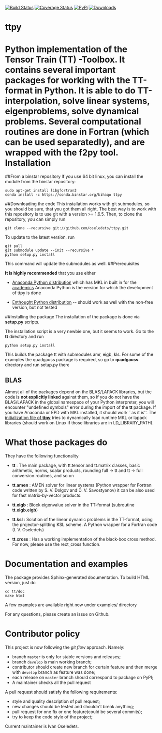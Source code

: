 [![Build Status](https://img.shields.io/travis/ttpy/ttpy/master.svg?style=flat-square)](https://travis-ci.org/ttpy/ttpy)
[![Coverage Status](https://img.shields.io/coveralls/ttpy/ttpy/master.svg?style=flat-square)](https://coveralls.io/r/ttpy/ttpy)
[![PyPi](https://img.shields.io/pypi/pyversions/ttpy.svg?style=flat-square)](https://pypi.python.org/pypi/ttpy/)
[![Downloads](https://img.shields.io/pypi/dm/ttpy.svg?style=flat-square)](https://pypi.python.org/pypi/ttpy/)

ttpy
====
Python implementation of the Tensor Train (TT) -Toolbox. It contains several
important packages for working with the TT-format
in Python. It is able to do TT-interpolation, solve linear systems, eigenproblems, solve dynamical problems. 
Several computational routines are done in Fortran (which can be used separatedly), and are wrapped with the f2py tool.
Installation
============

##From a binstar repository
If you use 64 bit linux, you can install the module from the binstar repository:
```
sudo apt-get install libgfortran3
conda install -c https://conda.binstar.org/bihaqo ttpy
```
##Downloading the code
This installation works with git submodules, so you should be sure, that you got them all right.
The best way is to work with this repository is to use git with a version >= 1.6.5.
Then, to clone the repository, you can simply run
```
git clone --recursive git://github.com/oseledets/ttpy.git

```
To update to the latest version, run
```
git pull
git submodule update --init --recursive *
python setup.py install
```
This command will update the submodules as well.
##Prerequisites

**It is highly recommended** that you use either

- [Anaconda Python distribution](https://store.continuum.io/cshop/anaconda/) 
  which has MKL in built in for the [academics](https://store.continuum.io/cshop/academicanaconda)
  Anaconda Python is the version for which the development of ttpy is done

- [Enthought Python distribution](https://www.enthought.com/products/epd/) -- should work as well with 
  the non-free version, but not tested



##Installing the package
The installation of the package is done via **setup.py** scripts.

The installation script is a very newbie one, but it seems to work.
Go to the **tt** directory and run
```
python setup.py install
```
This builds the package tt with submodules amr, eigb, kls. 
For some of the examples the quadgauss package is required, so go to 
**quadgauss** directory and run setup.py there

## BLAS

Almost all of the packages depend on the BLAS/LAPACK libraries, but the code 
is **not explicitly linked** against them, so if you do not have the BLAS/LAPACK
in the global namespace of your Python interpreter, you will encounter "undefined symbols"
error during the import of the **tt** package. If you have Anaconda or EPD with MKL installed, it should
work ``as it is''. The  [initialization file of **ttpy**](/tt/__init__.py) tries to dynamically load runtime MKL or lapack libraries 
(should work on Linux if those libraries are in LD_LIBRARY_PATH).

What those packages do
======================

They have the following functionality

- **tt** : The main package, with tt.tensor and tt.matrix classes, basic arithmetic,
       norms, scalar products, rounding full -> tt and tt -> full conversion routines, and so on

- **tt.amen** : AMEN solver for linear systems (Python wrapper for Fortran code written by S. V. Dolgov and D. V. Savostyanov) 
                it can be also used for fast matrix-by-vector products. 

- **tt.eigb** : Block eigenvalue solver in the TT-format 
            (subroutine **tt.eigb.eigb**) 

- **tt.ksl** :  Solution of the linear dynamic problems in the TT-format, using the projector-splitting 
                KSL scheme. A Python wrapper for a Fortran code (I. V. Oseledets)

- **tt.cross** : Has a working implementation of the black-box cross method. For now, please use the rect_cross function.


Documentation and examples
==========================

The package provides Sphinx-generated documentation. To build HTML version, just do
```
cd tt/doc
make html
```

A few examples are available right now under examples/ directory


For any questions, please create an issue on Github.


Contributor policy
====================
This project is now following the _git flow_ approach. Namely:

- branch `master` is only for stable versions and releases;
- branch `develop` is main working branch;
- contributor should create new branch for certain feature and then merge with `develop` branch as feature was done;
- each release on `master` branch should correspond to package on PyPI;
- A maintainer checks all the pull request 

A pull request should satisfy the following requirements:
- style and quality description of pull request;
- new changes should be tested and shouldn't break anything;
- pull request for one fix or one feature(could be several commits);
- try to keep the code style of the project;

Current maintainer is Ivan Oseledets.




